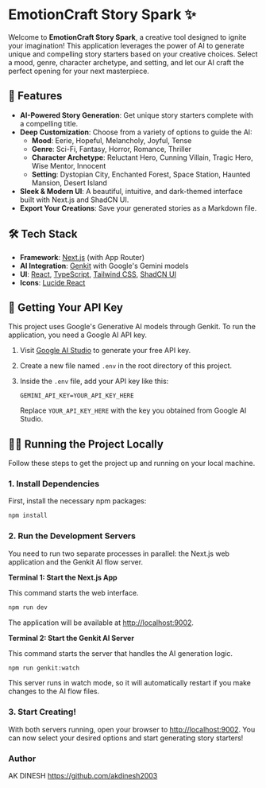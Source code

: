 # EmotionCraft Story Spark ✨

Welcome to **EmotionCraft Story Spark**, a creative tool designed to ignite your imagination! This application leverages the power of AI to generate unique and compelling story starters based on your creative choices. Select a mood, genre, character archetype, and setting, and let our AI craft the perfect opening for your next masterpiece.

## 🚀 Features

- **AI-Powered Story Generation**: Get unique story starters complete with a compelling title.
- **Deep Customization**: Choose from a variety of options to guide the AI:
  - **Mood**: Eerie, Hopeful, Melancholy, Joyful, Tense
  - **Genre**: Sci-Fi, Fantasy, Horror, Romance, Thriller
  - **Character Archetype**: Reluctant Hero, Cunning Villain, Tragic Hero, Wise Mentor, Innocent
  - **Setting**: Dystopian City, Enchanted Forest, Space Station, Haunted Mansion, Desert Island
- **Sleek & Modern UI**: A beautiful, intuitive, and dark-themed interface built with Next.js and ShadCN UI.
- **Export Your Creations**: Save your generated stories as a Markdown file.

## 🛠️ Tech Stack

- **Framework**: [Next.js](https://nextjs.org/) (with App Router)
- **AI Integration**: [Genkit](https://firebase.google.com/docs/genkit) with Google's Gemini models
- **UI**: [React](https://react.dev/), [TypeScript](https://www.typescriptlang.org/), [Tailwind CSS](https://tailwindcss.com/), [ShadCN UI](https://ui.shadcn.com/)
- **Icons**: [Lucide React](https://lucide.dev/guide/packages/lucide-react)

## 🔑 Getting Your API Key

This project uses Google's Generative AI models through Genkit. To run the application, you need a Google AI API key.

1.  Visit [Google AI Studio](https://aistudio.google.com/app/apikey) to generate your free API key.
2.  Create a new file named `.env` in the root directory of this project.
3.  Inside the `.env` file, add your API key like this:

    ```
    GEMINI_API_KEY=YOUR_API_KEY_HERE
    ```

    Replace `YOUR_API_KEY_HERE` with the key you obtained from Google AI Studio.

## 🏃‍♀️ Running the Project Locally

Follow these steps to get the project up and running on your local machine.

### 1. Install Dependencies

First, install the necessary npm packages:

```bash
npm install
```

### 2. Run the Development Servers

You need to run two separate processes in parallel: the Next.js web application and the Genkit AI flow server.

**Terminal 1: Start the Next.js App**

This command starts the web interface.

```bash
npm run dev
```

The application will be available at [http://localhost:9002](http://localhost:9002).

**Terminal 2: Start the Genkit AI Server**

This command starts the server that handles the AI generation logic.

```bash
npm run genkit:watch
```

This server runs in watch mode, so it will automatically restart if you make changes to the AI flow files.

### 3. Start Creating!

With both servers running, open your browser to [http://localhost:9002](http://localhost:9002). You can now select your desired options and start generating story starters!

### Author

AK DINESH   https://github.com/akdinesh2003

